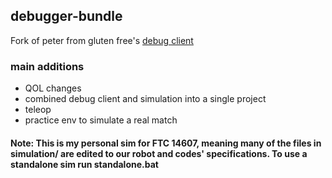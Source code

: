 ## debugger-bundle  
Fork of peter from gluten free's [debug client](https://bitbucket.org/PeterTheEarthling/debugclient/src/master/) 

### main additions
- QOL changes
- combined debug client and simulation into a single project
- teleop
- practice env to simulate a real match  

#### Note: This is my personal sim for FTC 14607, meaning many of the files in simulation/ are edited to our robot and codes' specifications. To use a standalone sim run standalone.bat
